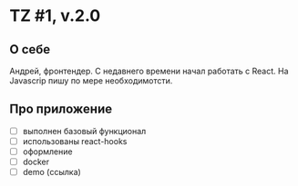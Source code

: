 TZ #1, v.2.0
===

## О себе

Андрей, фронтендер. С недавнего времени начал работать с React. На Javascrip пишу по мере необходимотсти.

## Про приложение

- [ ] выполнен базовый функционал
- [ ] использованы react-hooks
- [ ] оформление
- [ ] docker
- [ ] demo (ссылка)
